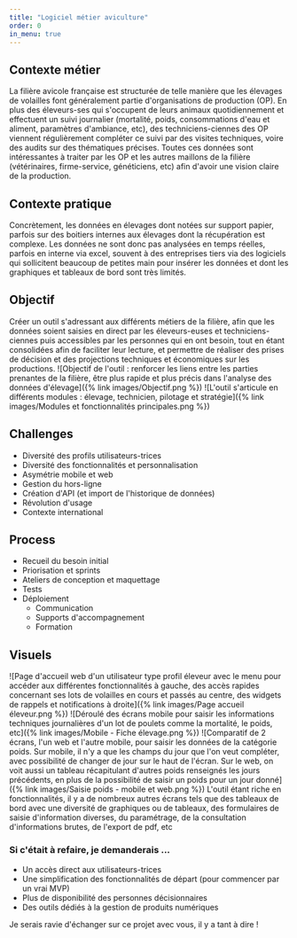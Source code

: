 ```yaml
---
title: "Logiciel métier aviculture"
order: 0
in_menu: true
---
```

## Contexte métier

La filière avicole française est structurée de telle manière que les élevages de volailles font généralement partie d'organisations de production (OP). En plus des éleveurs-ses qui s'occupent de leurs animaux quotidiennement et effectuent un suivi journalier (mortalité, poids, consommations d'eau et aliment, paramètres d'ambiance, etc), des techniciens-ciennes des OP viennent régulièrement compléter ce suivi par des visites techniques, voire des audits sur des thématiques précises.
Toutes ces données sont intéressantes à traiter par les OP et les autres maillons de la filière (vétérinaires, firme-service, généticiens, etc) afin d'avoir une vision claire de la production.

## Contexte pratique

Concrètement, les données en élevages dont notées sur support papier, parfois sur des boitiers internes aux élevages dont la récupération est complexe. Les données ne sont donc pas analysées en temps réelles, parfois en interne via excel, souvent à des entreprises tiers via des logiciels qui sollicitent beaucoup de petites main pour insérer les données et dont les graphiques et tableaux de bord sont très limités.

## Objectif

Créer un outil s'adressant aux différents métiers de la filière, afin que les données soient saisies en direct par les éleveurs-euses et techniciens-ciennes puis accessibles par les personnes qui en ont besoin, tout en étant consolidées afin de faciliter leur lecture, et permettre de réaliser des prises de décision et des projections techniques et économiques sur les productions.
![Objectif de l'outil : renforcer les liens entre les parties prenantes de la filière, être plus rapide et plus précis dans l'analyse des données d'élevage]({% link images/Objectif.png %})
![L'outil s'articule en différents modules : élevage, technicien, pilotage et stratégie]({% link images/Modules et fonctionnalités principales.png %})

## Challenges

- Diversité des profils utilisateurs-trices  
- Diversité des fonctionnalités et personnalisation  
- Asymétrie mobile et web  
- Gestion du hors-ligne  
- Création d'API (et import de l'historique de données)  
- Révolution d'usage  
- Contexte international 


## Process
- Recueil du besoin initial
- Priorisation et sprints
- Ateliers de conception et maquettage
- Tests
- Déploiement
  - Communication
  - Supports d'accompagnement
  - Formation

## Visuels
![Page d'accueil web d'un utilisateur type profil éleveur avec le menu pour accéder aux différentes fonctionnalités à gauche, des accès rapides concernant ses lots de volailles en cours et passés au centre, des widgets de rappels et notifications à droite]({% link images/Page accueil éleveur.png %})
![Déroulé des écrans mobile pour saisir les informations techniques journalières d'un lot de poulets comme la mortalité, le poids, etc]({% link images/Mobile - Fiche élevage.png %})
![Comparatif de 2 écrans, l'un web et l'autre mobile, pour saisir les données de la catégorie poids. Sur mobile, il n'y a que les champs du jour que l'on veut compléter, avec possibilité de changer de jour sur le haut de l'écran. Sur le web, on voit aussi un tableau récapitulant d'autres poids renseignés les jours précédents, en plus de la possibilité de saisir un poids pour un jour donné]({% link images/Saisie poids - mobile et web.png %})
L'outil étant riche en fonctionnalités, il y a de nombreux autres écrans tels que des tableaux de bord avec une diversité de graphiques ou de tableaux, des formulaires de saisie d'information diverses, du paramétrage, de la consultation d'informations brutes, de l'export de pdf, etc

### Si c'était à refaire, je demanderais ...
- Un accès direct aux utilisateurs-trices
- Une simplification des fonctionnalités de départ (pour commencer par un vrai MVP)
- Plus de disponibilité des personnes décisionnaires
- Des outils dédiés à la gestion de produits numériques

Je serais ravie d'échanger sur ce projet avec vous, il y a tant à dire ! 